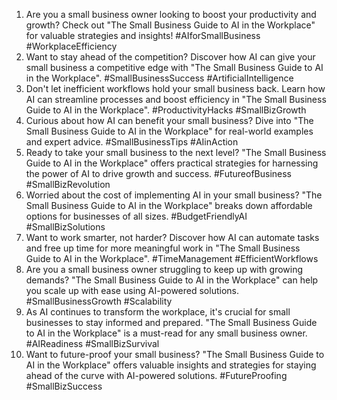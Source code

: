 1. Are you a small business owner looking to boost your productivity and growth? Check out "The Small Business Guide to AI in the Workplace" for valuable strategies and insights! #AIforSmallBusiness #WorkplaceEfficiency
2. Want to stay ahead of the competition? Discover how AI can give your small business a competitive edge with "The Small Business Guide to AI in the Workplace". #SmallBusinessSuccess #ArtificialIntelligence
3. Don't let inefficient workflows hold your small business back. Learn how AI can streamline processes and boost efficiency in "The Small Business Guide to AI in the Workplace". #ProductivityHacks #SmallBizGrowth
4. Curious about how AI can benefit your small business? Dive into "The Small Business Guide to AI in the Workplace" for real-world examples and expert advice. #SmallBusinessTips #AIinAction
5. Ready to take your small business to the next level? "The Small Business Guide to AI in the Workplace" offers practical strategies for harnessing the power of AI to drive growth and success. #FutureofBusiness #SmallBizRevolution
6. Worried about the cost of implementing AI in your small business? "The Small Business Guide to AI in the Workplace" breaks down affordable options for businesses of all sizes. #BudgetFriendlyAI #SmallBizSolutions
7. Want to work smarter, not harder? Discover how AI can automate tasks and free up time for more meaningful work in "The Small Business Guide to AI in the Workplace". #TimeManagement #EfficientWorkflows
8. Are you a small business owner struggling to keep up with growing demands? "The Small Business Guide to AI in the Workplace" can help you scale up with ease using AI-powered solutions. #SmallBusinessGrowth #Scalability
9. As AI continues to transform the workplace, it's crucial for small businesses to stay informed and prepared. "The Small Business Guide to AI in the Workplace" is a must-read for any small business owner. #AIReadiness #SmallBizSurvival
10. Want to future-proof your small business? "The Small Business Guide to AI in the Workplace" offers valuable insights and strategies for staying ahead of the curve with AI-powered solutions. #FutureProofing #SmallBizSuccess
